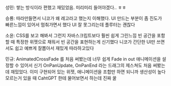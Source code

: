성민: 쌓는 방식이라 편했고 재밌었음.
미리미리 들어야겠다.. ㅎㅎ

승룡: 따라만들면서 니코가 왜 레고라고 했는지 이해했다.
UI 만드는 부분이 좀 진도가 빠른느낌이 있어서 멈춰가면서 했다
UI 잘 못그리는데 플루터는 괜찮다

소윤: CSS를 보고 해봐서 그런지 자바스크립트보다 훨씬 쉽게 그린느낌
빈 공간을 포함할 때 특정한 위젯으로 채워서 빈 공간을 표현하는게 신기했다
니코가 간단한 UI만 쓰면서도 쉽고 예쁘게 잘뽑아서 재밌게 따라하고있다

민규: AnimatedCrossFade 를 처음 써봤는데 너무 쉽게 Fade in out 애니메이션을 설정할 수 있어서 신기
OnPanUpdate, OnPanEnd 라는 드래그의 제스쳐도 처음 써봤는데 재밌었다.
이미 구현되어 있는 위젯, 애니메이션을 조합만 하면 되니까 생산성이 높다
모르는거 있을 때 CahtGPT 한테 물어보면서 하는데 진짜 꿀